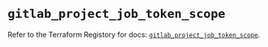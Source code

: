 # `gitlab_project_job_token_scope`

Refer to the Terraform Registory for docs: [`gitlab_project_job_token_scope`](https://registry.terraform.io/providers/gitlabhq/gitlab/16.7.0/docs/resources/project_job_token_scope).
